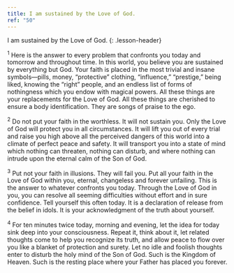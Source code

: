 ```yaml
---
title: I am sustained by the Love of God.
ref: "50"
---
```


I am sustained by the Love of God.
{: .lesson-header}

<sup>1</sup> Here is the answer to every problem that confronts you today and
tomorrow and throughout time. In this world, you believe you are
sustained by everything but God. Your faith is placed in the most
trivial and insane symbols—pills, money, “protective” clothing,
“influence,” “prestige,” being liked, knowing the “right” people, and an
endless list of forms of nothingness which you endow with magical
powers. All these things are your replacements for the Love of God. All
these things are cherished to ensure a body identification. They are
songs of praise to the ego.

<sup>2</sup> Do not put your faith in the worthless. It will not sustain you. Only
the Love of God will protect you in all circumstances. It will lift you
out of every trial and raise you high above all the perceived dangers of
this world into a climate of perfect peace and safety. It will transport
you into a state of mind which nothing can threaten, nothing can
disturb, and where nothing can intrude upon the eternal calm of the Son
of God.

<sup>3</sup> Put not your faith in illusions. They will fail you. Put all your
faith in the Love of God within you, eternal, changeless and forever
unfailing. This is the answer to whatever confronts you today. Through
the Love of God in you, you can resolve all seeming difficulties without
effort and in sure confidence. Tell yourself this often today. It is a
declaration of release from the belief in idols. It is your
acknowledgment of the truth about yourself.

<sup>4</sup> For ten minutes twice today, morning and evening, let the idea for
today sink deep into your consciousness. Repeat it, think about it, let
related thoughts come to help you recognize its truth, and allow peace
to flow over you like a blanket of protection and surety. Let no idle
and foolish thoughts enter to disturb the holy mind of the Son of God.
Such is the Kingdom of Heaven. Such is the resting place where your
Father has placed you forever.

